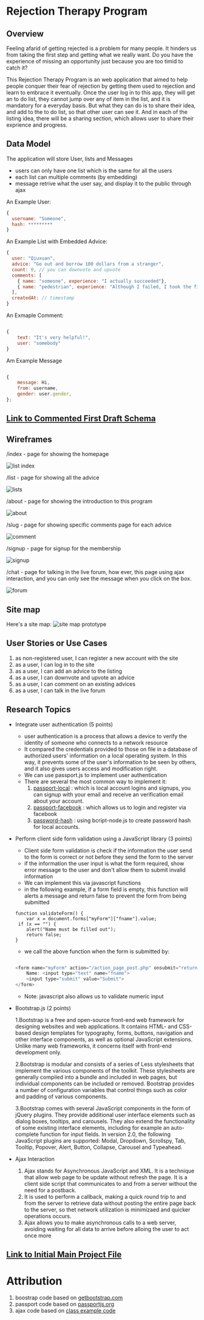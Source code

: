 # Rejection Therapy Program

## Overview

Feeling afarid of getting rejected is a problem for many people. It hinders us from taking the first step and getting what we really want. Do you have the experience of missing an opportunity just because you are too timid to catch it?

This Rejection Therapy Program is an web application that aimed to help people conquer their fear of rejection by getting them used to rejection and learn to embrace it eventually. Once the user log in to this app, they will get an to do list, they cannot jump over any of item in the list, and it is mandatory for a everyday basis. But what they can do is to share their idea, and add to the to do list, so that other user can see it. And in each of the listing idea, there will be a sharing section, which allows user to share their exprience and progress.




## Data Model

The application will store User, lists and Messages

* users can only have one list which is the same for all the users
* each list can multiple comments (by embedding)
* message retrive what the user say, and display it to the public through ajax


An Example User:

```javascript
{
  username: "Someone",
  hash: *********
}

```

An Example List with Embedded Advice:

```javascript
{
  user: "Qiuxuan",
  advice: "Go out and borrow 100 dollars from a stranger",
  count: 0, // you can downvote and upvote
  comments: [
    { name: "someone", experience: "I actually succeeded"},
    { name: "pedestrian", experience: "Although I failed, I took the first step at least"}
  ],
  createdAt: // timestamp
}
```
An Exmaple Comment:

``` javascript

{
	text: "It's very helpful!",
	user: "somebody"
}
```
Am Example Message

``` javascript

{
    message: Hi,
    from: username,
    gender: user.gender,
};

```


## [Link to Commented First Draft Schema](db.js) 



## Wireframes


/index - page for showing the homepage

![list index](documentation/index.png)

/list - page for showing all the advice

![lists](documentation/list.png)

/about - page for showing the introduction to this program

![about](documentation/about.png)

/slug - page for showing specific comments page for each advice

![comment](documentation/comment.png)

/signup - page for signup for the membership

![signup](documentation/signup.png)

/chat - page for talking in the live forum,
how ever, this page using ajax interaction, and you can only see the message when you click on the box.

![forum](documentation/forum.png)

## Site map


Here's a site map:
![site map prototype](documentation/sitemap.png)

## User Stories or Use Cases

1. as non-registered user, I can register a new account with the site
2. as a user, I can log in to the site
3. as a user, I can add an advice to the listing
4. as a user, I can downvote and upvote an advice
5. as a user, I can comment on an existing advices
5. as a user, I can talk in the live forum


## Research Topics



* Integrate user authentication (5 points)
	* user authentication is a process  that allows a device to verify the identity of someone who connects to a network resource
	* It compared the credentials provided  to those on file in a database of authorized users' information on a local operating system. In this way, it prevents some of the user's information to be seen by others, and it also gives users access and modification right.
	* We can use passport.js to implement user authentication
	* There are several the most common way to implement it:
		1. [passport-local](https://github.com/jaredhanson/passport-local) : which is local account logins and signups, you can signup with your email and receive an verification email about your account. 
		2. [passport-facebook](https://github.com/jaredhanson/passport-facebook) : which allows us to login and register via facebook
		3. [password-hash](https://github.com/shaneGirish/bcrypt-nodejs) : using bcript-node.js to create password hash for local accounts.
		
* Perform client side form validation using a JavaScript library (3 points)
    * Client side form validation is check if the information the user send to the form is correct or not before they send the form to the server
    * if the information the user input is what the form required, show error message to the user and don't allow them to submit invalid information
    * We can implement this via javascript functions
    * in the following example, if a form field is empty, this function will alerts a message and return false to prevent the form from being submitted
   	``` javascripy
   	function validateForm() {
    	var x = document.forms["myForm"]["fname"].value;
   	 if (x == "") {
        alert("Name must be filled out");
        return false;
    }

   	```
   	* we call the above function when the form is submitted by:
   	``` javascript

   	<form name="myForm" action="/action_page_post.php" onsubmit="return validateForm()" method="post">
		Name: <input type="text" name="fname">
		<input type="submit" value="Submit">
	</form>


   	```

   	* Note: javascript also allows us to validate numeric input


		
	
* Bootstrap.js (2 points)

  1.Bootstrap is a free and open-source front-end web framework for designing websites and web applications. It contains HTML- and CSS-based design templates for typography, forms, buttons, navigation and other interface components, as well as optional JavaScript extensions. Unlike many web frameworks, it concerns itself with front-end development only.

	2.Bootstrap is modular and consists of a series of Less stylesheets that implement the various components of the toolkit. These stylesheets are generally compiled into a bundle and included in web pages, but individual components can be included or removed. Bootstrap provides a number of configuration variables that control things such as color and padding of various components.

	3.Bootstrap comes with several JavaScript components in the form of jQuery plugins. They provide additional user interface elements such as dialog boxes, tooltips, and carousels. They also extend the functionality of some existing interface elements, including for example an auto-complete function for input fields. In version 2.0, the following JavaScript plugins are supported: Modal, Dropdown, Scrollspy, Tab, Tooltip, Popover, Alert, Button, Collapse, Carousel and Typeahead.


* Ajax Interaction
  1. Ajax stands for Asynchronous JavaScript and XML. It is a technique that allow web page to be update without refresh the page. It is a client side script that communicates to and from a server without the need for a postback.
  2. It is used to perform a callback, making a quick round trip to and from the server to retrieve data without posting the entire page back to the server, so thet network utilization is minimizaed and quicker operations occurs. 
  3. Ajax allows you to make asynchronous calls to a web server, avoiding waiting for all data to arrive before alloing the user to act once more






## [Link to Initial Main Project File](app.js) 


# Attribution
 1. boostrap code based on [getbootstrap.com](https://v4-alpha.getbootstrap.com/components/carousel/)
 2. passport code based on [passportjs.org](http://passportjs.org/docs)
 3. ajax code based on [class example code](https://github.com/nyu-csci-ua-0480-008-spring-2017/examples/tree/master/class22/chat/public/javascripts)



